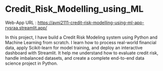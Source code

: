 # Credit_Risk_Modelling_using_ML
Web-App URL : https://avni2111-credit-risk-modelling-using-ml-app-rysraa.streamlit.app/

In this project, I have build a Credit Risk Modeling system using Python and Machine Learning from scratch. I learn how to process real-world financial data, apply Scikit-learn for model training, and deploy an interactive dashboard with Streamlit. It help me understand how to evaluate credit risk, handle imbalanced datasets, and create a complete end-to-end data science project in Python.
